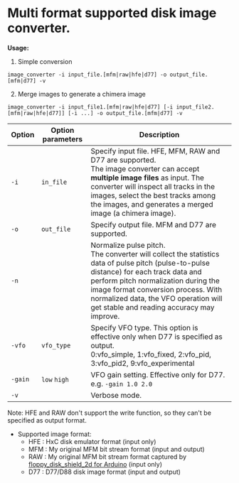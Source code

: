 # Multi format supported disk image converter.  

**Usage:**  
1. Simple conversion
```
image_converter -i input_file.[mfm|raw|hfe|d77] -o output_file.[mfm|d77] -v
```
2. Merge images to generate a chimera image

```
image_converter -i input_file1.[mfm|raw|hfe|d77] [-i input_file2.[mfm|raw|hfe|d77]] [-i ...] -o output_file.[mfm|d77] -v
```

|Option|Option parameters|Description|
|-|-|-|
|`-i`|`in_file`|Specify input file. HFE, MFM, RAW and D77 are supported.<br>The image converter can accept **multiple image files** as input. The converter will inspect all tracks in the images, select the best tracks among the images, and generates a merged image (a chimera image).|
|`-o`|`out_file`|Specify output file. MFM and D77 are supported.|
|`-n`||Normalize pulse pitch.<br>The converter will collect the statistics data of pulse pitch (pulse-to-pulse distance) for each track data and perform pitch normalization during the image format conversion process.  With normalized data, the VFO operation will get stable and reading accuracy may improve.|
|`-vfo`|`vfo_type`|Specify VFO type. This option is effective only when D77 is specified as output.<br>0:vfo_simple, 1:vfo_fixed, 2:vfo_pid, 3:vfo_pid2, 9:vfo_experimental|
|`-gain`|`low` `high`|VFO gain setting. Effective only for D77.  e.g. `-gain 1.0 2.0`|
|`-v`||Verbose mode.|

Note: HFE and RAW don't support the write function, so they can't be specified as output format.  

- Supported image format:
    - HFE : HxC disk emulator format (input only)
    - MFM : My original MFM bit stream format (input and output)
    - RAW : My original MFM bit stream format captured by [floppy_disk_shield_2d for Arduino](https://github.com/yas-sim/floppy_disk_shield_2d) (input only)
    - D77 : D77/D88 disk image format (input and output)
